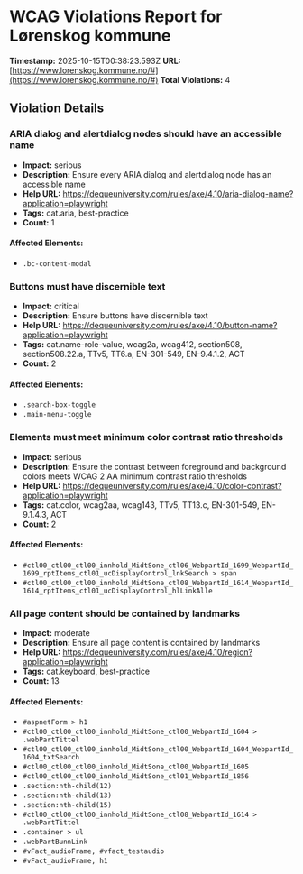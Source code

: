 # WCAG Violations Report for Lørenskog kommune

**Timestamp:** 2025-10-15T00:38:23.593Z
**URL:** [https://www.lorenskog.kommune.no/#](https://www.lorenskog.kommune.no/#)
**Total Violations:** 4

## Violation Details

### ARIA dialog and alertdialog nodes should have an accessible name

- **Impact:** serious
- **Description:** Ensure every ARIA dialog and alertdialog node has an accessible name
- **Help URL:** https://dequeuniversity.com/rules/axe/4.10/aria-dialog-name?application=playwright
- **Tags:** cat.aria, best-practice
- **Count:** 1

#### Affected Elements:

- `.bc-content-modal`

### Buttons must have discernible text

- **Impact:** critical
- **Description:** Ensure buttons have discernible text
- **Help URL:** https://dequeuniversity.com/rules/axe/4.10/button-name?application=playwright
- **Tags:** cat.name-role-value, wcag2a, wcag412, section508, section508.22.a, TTv5, TT6.a, EN-301-549, EN-9.4.1.2, ACT
- **Count:** 2

#### Affected Elements:

- `.search-box-toggle`
- `.main-menu-toggle`

### Elements must meet minimum color contrast ratio thresholds

- **Impact:** serious
- **Description:** Ensure the contrast between foreground and background colors meets WCAG 2 AA minimum contrast ratio thresholds
- **Help URL:** https://dequeuniversity.com/rules/axe/4.10/color-contrast?application=playwright
- **Tags:** cat.color, wcag2aa, wcag143, TTv5, TT13.c, EN-301-549, EN-9.1.4.3, ACT
- **Count:** 2

#### Affected Elements:

- `#ctl00_ctl00_ctl00_innhold_MidtSone_ctl06_WebpartId_1699_WebpartId_1699_rptItems_ctl01_ucDisplayControl_lnkSearch > span`
- `#ctl00_ctl00_ctl00_innhold_MidtSone_ctl08_WebpartId_1614_WebpartId_1614_rptItems_ctl01_ucDisplayControl_hlLinkAlle`

### All page content should be contained by landmarks

- **Impact:** moderate
- **Description:** Ensure all page content is contained by landmarks
- **Help URL:** https://dequeuniversity.com/rules/axe/4.10/region?application=playwright
- **Tags:** cat.keyboard, best-practice
- **Count:** 13

#### Affected Elements:

- `#aspnetForm > h1`
- `#ctl00_ctl00_ctl00_innhold_MidtSone_ctl00_WebpartId_1604 > .webPartTittel`
- `#ctl00_ctl00_ctl00_innhold_MidtSone_ctl00_WebpartId_1604_WebpartId_1604_txtSearch`
- `#ctl00_ctl00_ctl00_innhold_MidtSone_ctl00_WebpartId_1605`
- `#ctl00_ctl00_ctl00_innhold_MidtSone_ctl01_WebpartId_1856`
- `.section:nth-child(12)`
- `.section:nth-child(13)`
- `.section:nth-child(15)`
- `#ctl00_ctl00_ctl00_innhold_MidtSone_ctl08_WebpartId_1614 > .webPartTittel`
- `.container > ul`
- `.webPartBunnLink`
- `#vFact_audioFrame, #vfact_testaudio`
- `#vFact_audioFrame, h1`
